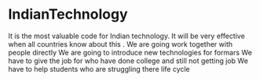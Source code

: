 # IndianTechnology
It is the most valuable code for Indian technology.
It will be very effective when all countries know about this .
We are going work together with people directly
We are going to introduce new technologies for formars
We have to give the job for who have done college and still not getting job
We have to help students who are struggling there life cycle
